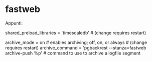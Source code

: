 # fastweb

Appunti:

shared_preload_libraries = 'timescaledb'	# (change requires restart)


archive_mode = on               # enables archiving; off, on, or always
                                # (change requires restart)
archive_command = 'pgbackrest --stanza=fastweb archive-push %p'         # command to use to archive a logfile segment
